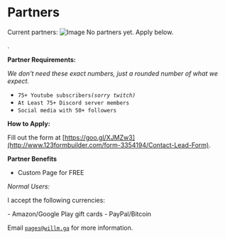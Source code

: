# Partners

Current partners:
![Image](https://dynocc.tk/files/alone.png)
No partners yet.  Apply below.

.

**Partner Requirements:** 

*We don't need these exact numbers, just a rounded number of what we expect.*

- `75+ Youtube subscribers`*`(sorry twitch)`*
- `At Least 75+ Discord server members`
- `Social media with 50+ followers`

**How to Apply:**

Fill out the form at [https://goo.gl/XJMZw3](http://www.123formbuilder.com/form-3354194/Contact-Lead-Form).

**Partner Benefits**
- Custom Page for FREE

<a name="benefits"></a> 
*Normal Users:*
<p>I accept the following currencies:</p>
- Amazon/Google Play gift cards
- PayPal/Bitcoin 

Email [`pages@willm.ga`](mailto:pages@willm.ga) for more information.
